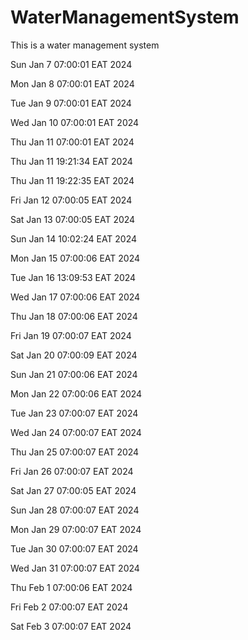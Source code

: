 # WaterManagementSystem
This is a water management system

Sun Jan  7 07:00:01 EAT 2024

Mon Jan  8 07:00:01 EAT 2024

Tue Jan  9 07:00:01 EAT 2024

Wed Jan 10 07:00:01 EAT 2024

Thu Jan 11 07:00:01 EAT 2024

Thu Jan 11 19:21:34 EAT 2024

Thu Jan 11 19:22:35 EAT 2024

Fri Jan 12 07:00:05 EAT 2024

Sat Jan 13 07:00:05 EAT 2024

Sun Jan 14 10:02:24 EAT 2024

Mon Jan 15 07:00:06 EAT 2024

Tue Jan 16 13:09:53 EAT 2024

Wed Jan 17 07:00:06 EAT 2024

Thu Jan 18 07:00:06 EAT 2024

Fri Jan 19 07:00:07 EAT 2024

Sat Jan 20 07:00:09 EAT 2024

Sun Jan 21 07:00:06 EAT 2024

Mon Jan 22 07:00:06 EAT 2024

Tue Jan 23 07:00:07 EAT 2024

Wed Jan 24 07:00:07 EAT 2024

Thu Jan 25 07:00:07 EAT 2024

Fri Jan 26 07:00:07 EAT 2024

Sat Jan 27 07:00:05 EAT 2024

Sun Jan 28 07:00:07 EAT 2024

Mon Jan 29 07:00:07 EAT 2024

Tue Jan 30 07:00:07 EAT 2024

Wed Jan 31 07:00:07 EAT 2024

Thu Feb  1 07:00:06 EAT 2024

Fri Feb  2 07:00:07 EAT 2024

Sat Feb  3 07:00:07 EAT 2024
